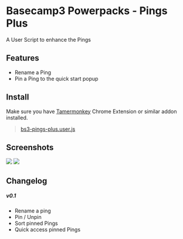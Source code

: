 # Basecamp3 Powerpacks - Pings Plus

A User Script to enhance the Pings

## Features

- Rename a Ping
- Pin a Ping to the quick start popup

## Install

Make sure you have [Tamermonkey](https://chrome.google.com/webstore/detail/tampermonkey/dhdgffkkebhmkfjojejmpbldmpobfkfo) Chrome Extension or similar addon installed.

> [bs3-pings-plus.user.js](https://github.com/greatghoul/basecamp3-powerpacks/raw/main/pings-plus/bs3-pings-plus.user.js)

## Screenshots

![](https://i.imgur.com/6hIoW6r.png)
![](https://i.imgur.com/jC6L5Vn.png)

## Changelog

##### v0.1

- Rename a ping
- Pin / Unpin
- Sort pinned Pings
- Quick access pinned Pings
